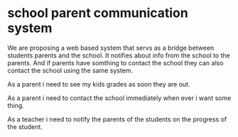 # school parent communication system 


We are proposing a web based system that servs as a bridge between students parents and the school. It notifies about info from the school to the parents. And if parents have somthing to contact the school they can also contact the school using the same system.

As a parent i need to see my kids grades as soon they are out.

As a parent i need to contact the school immediately when ever i want some thing.

As a teacher i need to notify the parents of the students on the progress of the student.


